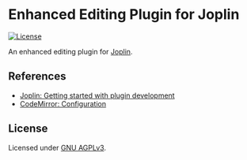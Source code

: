 # Enhanced Editing Plugin for Joplin

[![License]](#license)

An enhanced editing plugin for [Joplin].

[License]: https://img.shields.io/github/license/yangby/joplin-plugin-enhanced-editing.svg

## References

- [Joplin: Getting started with plugin development](https://joplinapp.org/api/get_started/plugins/)
- [CodeMirror: Configuration](https://codemirror.net/5/doc/manual.html#config)

## License

Licensed under [GNU AGPLv3].

[Joplin]: https://joplinapp.org/
[GNU AGPLv3]: https://www.gnu.org/licenses/agpl-3.0.html "GNU Affero General Public License Version 3"
